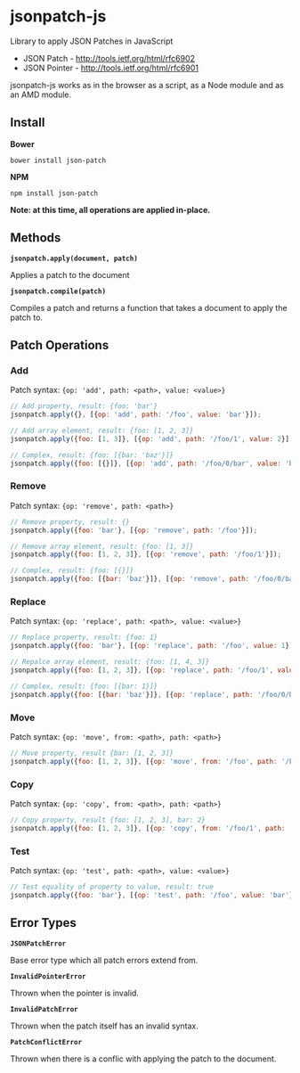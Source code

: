 # jsonpatch-js

Library to apply JSON Patches in JavaScript

- JSON Patch - http://tools.ietf.org/html/rfc6902
- JSON Pointer - http://tools.ietf.org/html/rfc6901

jsonpatch-js works as in the browser as a script, as a Node module and as an
AMD module.

## Install

**Bower**

```
bower install json-patch
```

**NPM**

```
npm install json-patch
```

**Note: at this time, all operations are applied in-place.**

## Methods

**`jsonpatch.apply(document, patch)`**

Applies a patch to the document

**`jsonpatch.compile(patch)`**

Compiles a patch and returns a function that takes a document to apply the patch to.

## Patch Operations

### Add

Patch syntax: `{op: 'add', path: <path>, value: <value>}`

```javascript
// Add property, result: {foo: 'bar'}
jsonpatch.apply({}, [{op: 'add', path: '/foo', value: 'bar'}]);

// Add array element, result: {foo: [1, 2, 3]}
jsonpatch.apply({foo: [1, 3]}, [{op: 'add', path: '/foo/1', value: 2}]);

// Complex, result: {foo: [{bar: 'baz'}]}
jsonpatch.apply({foo: [{}]}, [{op: 'add', path: '/foo/0/bar', value: 'baz'}]);
```

### Remove

Patch syntax: `{op: 'remove', path: <path>}`

```javascript
// Remove property, result: {}
jsonpatch.apply({foo: 'bar'}, [{op: 'remove', path: '/foo'}]);

// Remove array element, result: {foo: [1, 3]}
jsonpatch.apply({foo: [1, 2, 3]}, [{op: 'remove', path: '/foo/1'}]);

// Complex, result: {foo: [{}]}
jsonpatch.apply({foo: [{bar: 'baz'}]}, [{op: 'remove', path: '/foo/0/bar'}]);
```

### Replace

Patch syntax: `{op: 'replace', path: <path>, value: <value>}`

```javascript
// Replace property, result: {foo: 1}
jsonpatch.apply({foo: 'bar'}, [{op: 'replace', path: '/foo', value: 1}]);

// Repalce array element, result: {foo: [1, 4, 3]}
jsonpatch.apply({foo: [1, 2, 3]}, [{op: 'replace', path: '/foo/1', value: 4}]);

// Complex, result: {foo: [{bar: 1}]}
jsonpatch.apply({foo: [{bar: 'baz'}]}, [{op: 'replace', path: '/foo/0/bar', value: 1}]);
```

### Move

Patch syntax: `{op: 'move', from: <path>, path: <path>}`

```javascript
// Move property, result {bar: [1, 2, 3]}
jsonpatch.apply({foo: [1, 2, 3]}, [{op: 'move', from: '/foo', path: '/bar'}]);
```

### Copy

Patch syntax: `{op: 'copy', from: <path>, path: <path>}`

```javascript
// Copy property, result {foo: [1, 2, 3], bar: 2}
jsonpatch.apply({foo: [1, 2, 3]}, [{op: 'copy', from: '/foo/1', path: '/bar'}]);
```

### Test

Patch syntax: `{op: 'test', path: <path>, value: <value>}`

```javascript
// Test equality of property to value, result: true
jsonpatch.apply({foo: 'bar'}, [{op: 'test', path: '/foo', value: 'bar'}]
```

## Error Types

**`JSONPatchError`**

Base error type which all patch errors extend from.

**`InvalidPointerError`**

Thrown when the pointer is invalid.

**`InvalidPatchError`**

Thrown when the patch itself has an invalid syntax.

**`PatchConflictError`**

Thrown when there is a conflic with applying the patch to the document.
